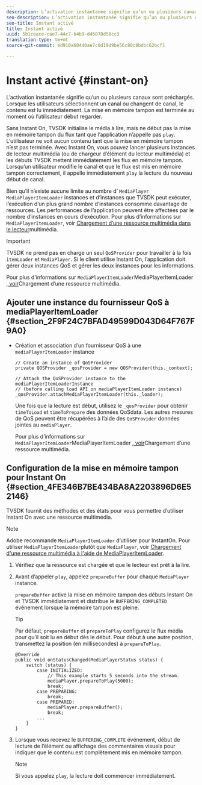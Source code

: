 ```yaml
---
description: L’activation instantanée signifie qu’un ou plusieurs canaux sont préchargés. Lorsque les utilisateurs sélectionnent un canal ou changent de canal, le contenu est lu immédiatement. La mise en mémoire tampon est terminée au moment où l’utilisateur début regarder.
seo-description: L’activation instantanée signifie qu’un ou plusieurs canaux sont préchargés. Lorsque les utilisateurs sélectionnent un canal ou changent de canal, le contenu est lu immédiatement. La mise en mémoire tampon est terminée au moment où l’utilisateur début regarder.
seo-title: Instant activé
title: Instant activé
uuid: 5b1ceace-cae7-44c7-b4b9-d45078d58cc3
translation-type: tm+mt
source-git-commit: ed910a60440ae7c0d19d9be56c80c8bdbc62bcf1

---
```



# Instant activé {#instant-on}

L’activation instantanée signifie qu’un ou plusieurs canaux sont préchargés. Lorsque les utilisateurs sélectionnent un canal ou changent de canal, le contenu est lu immédiatement. La mise en mémoire tampon est terminée au moment où l’utilisateur début regarder.

Sans Instant On, TVSDK initialise le média à lire, mais ne début pas la mise en mémoire tampon du flux tant que l’application n’appelle pas `play`. L’utilisateur ne voit aucun contenu tant que la mise en mémoire tampon n’est pas terminée. Avec Instant On, vous pouvez lancer plusieurs instances de lecteur multimédia (ou de chargeur d’élément du lecteur multimédia) et les débuts TVSDK mettent immédiatement les flux en mémoire tampon. Lorsqu’un utilisateur modifie le canal et que le flux est mis en mémoire tampon correctement, il appelle immédiatement `play` la lecture du nouveau début de canal.

Bien qu’il n’existe aucune limite au nombre d’ `MediaPlayer` `MediaPlayerItemLoader` instances et d’instances que TVSDK peut exécuter, l’exécution d’un plus grand nombre d’instances consomme davantage de ressources. Les performances de l’application peuvent être affectées par le nombre d’instances en cours d’exécution. Pour plus d’informations sur `MediaPlayerItemLoader`, voir [Chargement d’une ressource multimédia dans le lecteur](../../../tvsdk-3x-android-prog/android-3x-content-playback-options-android2/mediaplayer-initialize-for-video/android-3x-media-resource-load.md)multimédia.

>[!IMPORTANT]
>
>TVSDK ne prend pas en charge un seul `QoSProvider` pour travailler à la fois `itemLoader` et `MediaPlayer`. Si le client utilise Instant On, l’application doit gérer deux instances QoS et gérer les deux instances pour les informations.

Pour plus d’informations sur `MediaPlayerItemLoader`MediaPlayerItemLoader [, voir](../../../tvsdk-3x-android-prog/android-3x-content-playback-options-android2/mediaplayer-initialize-for-video/android-3x-media-resource-mediaplayeritemloader.md)Chargement d’une ressource multimédia.

## Ajouter une instance du fournisseur QoS à mediaPlayerItemLoader {#section_2F9F24C7BFAD49599D043D64F767F9A0}

* Création et association d’un fournisseur QoS à une `mediaPlayerItemLoader` instance

   ```
   // Create an instance of QoSProvider  
   private QOSProvider _qosProvider = new QOSProvider(this._context);  
   
   // Attach the QoSProvider instance to the mediaPlayerItemLoaderInstance  
   // (before calling load API on mediaPlayerItemLoader instance)  
   _qosProvider.attachMediaPlayerItemLoader(this._loader); 
   ```

   Une fois que la lecture est début, utilisez le `_qosProvider` pour obtenir `timeToLoad` et `timeToPrepare` des données QoSdata. Les autres mesures de QoS peuvent être récupérées à l’aide des `QoSProvider` données jointes au `mediaPlayer`.

   Pour plus d’informations sur `MediaPlayerItemLoader`MediaPlayerItemLoader [, voir](../../../tvsdk-3x-android-prog/android-3x-content-playback-options-android2/mediaplayer-initialize-for-video/android-3x-media-resource-mediaplayeritemloader.md)Chargement d’une ressource multimédia.

## Configuration de la mise en mémoire tampon pour Instant On {#section_4FE346B7BE434BA8A2203896D6E52146}

TVSDK fournit des méthodes et des états pour vous permettre d’utiliser Instant On avec une ressource multimédia.

>[!NOTE]
>
>Adobe recommande `MediaPlayerItemLoader` d’utiliser pour InstantOn. Pour utiliser `MediaPlayerItemLoader`plutôt que `MediaPlayer`, voir [Chargement d&#39;une ressource multimédia à l&#39;aide de MediaPlayerItemLoader](../../../tvsdk-3x-android-prog/android-3x-content-playback-options-android2/mediaplayer-initialize-for-video/android-3x-media-resource-mediaplayeritemloader.md).

1. Vérifiez que la ressource est chargée et que le lecteur est prêt à la lire.
1. Avant d’appeler `play`, appelez `prepareBuffer` pour chaque `MediaPlayer` instance.

   `prepareBuffer` active la mise en mémoire tampon des débuts Instant On et TVSDK immédiatement et distribue le `BUFFERING_COMPLETED` événement lorsque la mémoire tampon est pleine.

   >[!TIP]
   >
   >Par défaut, `prepareBuffer` et `prepareToPlay` configurez le flux média pour qu’il soit lu en début dès le début. Pour début à une autre position, transmettez la position (en millisecondes) à `prepareToPlay`.

   ```
   @Override 
   public void onStatusChanged(MediaPlayerStatus status) { 
       switch (status) { 
           case INITIALIZED: 
               // This example starts 5 seconds into the stream. 
               mediaPlayer.prepareToPlay(5000); 
               break; 
           case PREPARING: 
               break; 
           case PREPARED: 
               mediaPlayer.prepareBuffer(); 
               break; 
           ... 
       } 
   }
   ```

1. Lorsque vous recevez le `BUFFERING_COMPLETE` événement, début de lecture de l’élément ou affichage des commentaires visuels pour indiquer que le contenu est complètement mis en mémoire tampon.

   >[!NOTE]
   >
   >Si vous appelez `play`, la lecture doit commencer immédiatement.